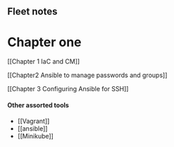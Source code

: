 
## Fleet notes 

# Chapter one 

[[Chapter 1 IaC and CM]]

[[Chapter2 Ansible to manage passwords and groups]]

[[Chapter 3  Configuring Ansible for SSH]]


#### Other assorted tools 
- [[Vagrant]]
- [[ansible]]
- [[Minikube]]